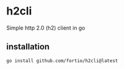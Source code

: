 # h2cli
Simple http 2.0 (h2) client in go

## installation
```shell
go install github.com/fortio/h2cli@latest
```
